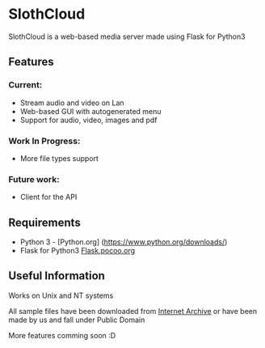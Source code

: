 # SlothCloud
SlothCloud is a web-based media server made using Flask for Python3 

## Features
### Current:
*   Stream audio and video on Lan
*   Web-based GUI with autogenerated menu
*   Support for audio, video, images and pdf

### Work In Progress:
*   More file types support

### Future work:
*   Client for the API

## Requirements
*   Python 3 - [Python.org] (https://www.python.org/downloads/)
*   Flask for Python3 [Flask.pocoo.org](http://flask.pocoo.org/)

## Useful Information
Works on Unix and NT systems

All sample files have been downloaded from [Internet Archive](https://archive.org) or have been made by us and fall under Public Domain

More features comming soon :D
